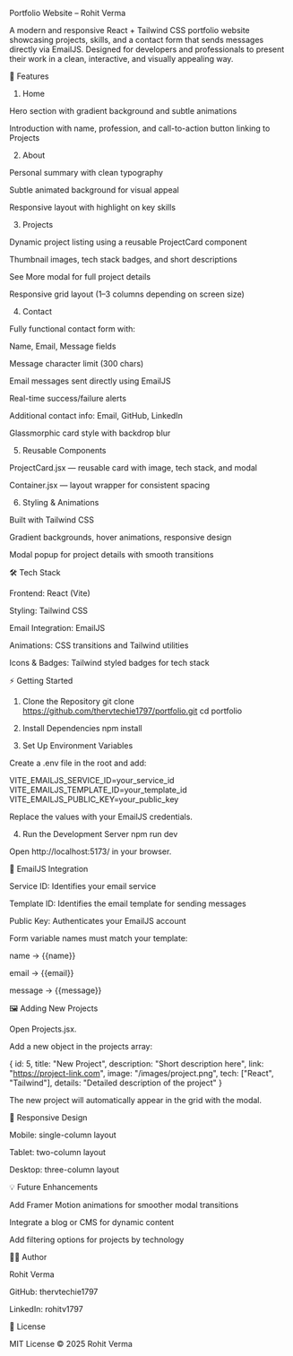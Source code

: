 Portfolio Website – Rohit Verma

A modern and responsive React + Tailwind CSS portfolio website showcasing projects, skills, and a contact form that sends messages directly via EmailJS. Designed for developers and professionals to present their work in a clean, interactive, and visually appealing way.

🌟 Features
1. Home

Hero section with gradient background and subtle animations

Introduction with name, profession, and call-to-action button linking to Projects

2. About

Personal summary with clean typography

Subtle animated background for visual appeal

Responsive layout with highlight on key skills

3. Projects

Dynamic project listing using a reusable ProjectCard component

Thumbnail images, tech stack badges, and short descriptions

See More modal for full project details

Responsive grid layout (1–3 columns depending on screen size)

4. Contact

Fully functional contact form with:

Name, Email, Message fields

Message character limit (300 chars)

Email messages sent directly using EmailJS

Real-time success/failure alerts

Additional contact info: Email, GitHub, LinkedIn

Glassmorphic card style with backdrop blur

5. Reusable Components

ProjectCard.jsx — reusable card with image, tech stack, and modal

Container.jsx — layout wrapper for consistent spacing

6. Styling & Animations

Built with Tailwind CSS

Gradient backgrounds, hover animations, responsive design

Modal popup for project details with smooth transitions

🛠️ Tech Stack

Frontend: React (Vite)

Styling: Tailwind CSS

Email Integration: EmailJS

Animations: CSS transitions and Tailwind utilities

Icons & Badges: Tailwind styled badges for tech stack

⚡ Getting Started
1. Clone the Repository
git clone https://github.com/thervtechie1797/portfolio.git
cd portfolio

2. Install Dependencies
npm install

3. Set Up Environment Variables

Create a .env file in the root and add:

VITE_EMAILJS_SERVICE_ID=your_service_id
VITE_EMAILJS_TEMPLATE_ID=your_template_id
VITE_EMAILJS_PUBLIC_KEY=your_public_key


Replace the values with your EmailJS credentials.

4. Run the Development Server
npm run dev


Open http://localhost:5173/ in your browser.

📧 EmailJS Integration

Service ID: Identifies your email service

Template ID: Identifies the email template for sending messages

Public Key: Authenticates your EmailJS account

Form variable names must match your template:

name → {{name}}

email → {{email}}

message → {{message}}

🖼️ Adding New Projects

Open Projects.jsx.

Add a new object in the projects array:

{
  id: 5,
  title: "New Project",
  description: "Short description here",
  link: "https://project-link.com",
  image: "/images/project.png",
  tech: ["React", "Tailwind"],
  details: "Detailed description of the project"
}


The new project will automatically appear in the grid with the modal.

📱 Responsive Design

Mobile: single-column layout

Tablet: two-column layout

Desktop: three-column layout

💡 Future Enhancements

Add Framer Motion animations for smoother modal transitions

Integrate a blog or CMS for dynamic content

Add filtering options for projects by technology

👨‍💻 Author

Rohit Verma

GitHub: thervtechie1797

LinkedIn: rohitv1797

📄 License

MIT License © 2025 Rohit Verma